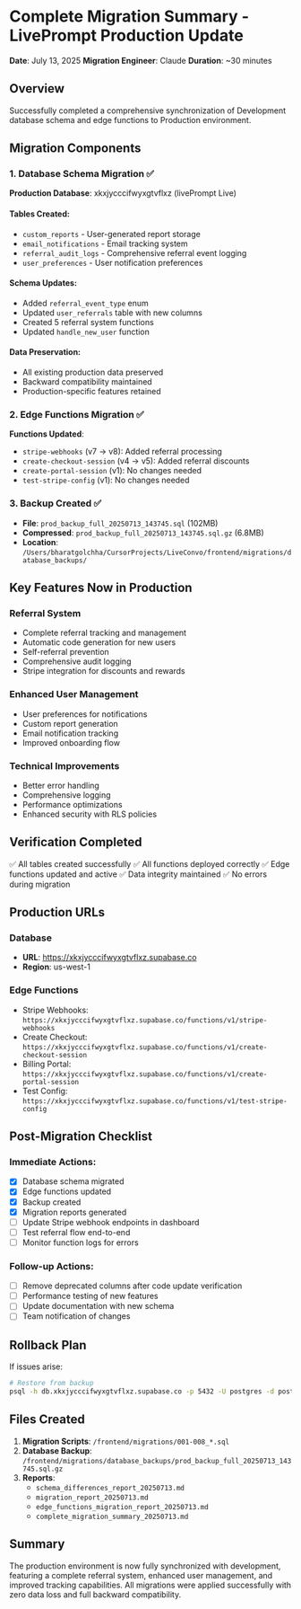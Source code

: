 # Complete Migration Summary - LivePrompt Production Update
**Date**: July 13, 2025
**Migration Engineer**: Claude
**Duration**: ~30 minutes

## Overview

Successfully completed a comprehensive synchronization of Development database schema and edge functions to Production environment.

## Migration Components

### 1. Database Schema Migration ✅
**Production Database**: xkxjycccifwyxgtvflxz (livePrompt Live)

#### Tables Created:
- `custom_reports` - User-generated report storage
- `email_notifications` - Email tracking system
- `referral_audit_logs` - Comprehensive referral event logging
- `user_preferences` - User notification preferences

#### Schema Updates:
- Added `referral_event_type` enum
- Updated `user_referrals` table with new columns
- Created 5 referral system functions
- Updated `handle_new_user` function

#### Data Preservation:
- All existing production data preserved
- Backward compatibility maintained
- Production-specific features retained

### 2. Edge Functions Migration ✅
**Functions Updated**:
- `stripe-webhooks` (v7 → v8): Added referral processing
- `create-checkout-session` (v4 → v5): Added referral discounts
- `create-portal-session` (v1): No changes needed
- `test-stripe-config` (v1): No changes needed

### 3. Backup Created ✅
- **File**: `prod_backup_full_20250713_143745.sql` (102MB)
- **Compressed**: `prod_backup_full_20250713_143745.sql.gz` (6.8MB)
- **Location**: `/Users/bharatgolchha/CursorProjects/LiveConvo/frontend/migrations/database_backups/`

## Key Features Now in Production

### Referral System
- Complete referral tracking and management
- Automatic code generation for new users
- Self-referral prevention
- Comprehensive audit logging
- Stripe integration for discounts and rewards

### Enhanced User Management
- User preferences for notifications
- Custom report generation
- Email notification tracking
- Improved onboarding flow

### Technical Improvements
- Better error handling
- Comprehensive logging
- Performance optimizations
- Enhanced security with RLS policies

## Verification Completed

✅ All tables created successfully
✅ All functions deployed correctly
✅ Edge functions updated and active
✅ Data integrity maintained
✅ No errors during migration

## Production URLs

### Database
- **URL**: https://xkxjycccifwyxgtvflxz.supabase.co
- **Region**: us-west-1

### Edge Functions
- Stripe Webhooks: `https://xkxjycccifwyxgtvflxz.supabase.co/functions/v1/stripe-webhooks`
- Create Checkout: `https://xkxjycccifwyxgtvflxz.supabase.co/functions/v1/create-checkout-session`
- Billing Portal: `https://xkxjycccifwyxgtvflxz.supabase.co/functions/v1/create-portal-session`
- Test Config: `https://xkxjycccifwyxgtvflxz.supabase.co/functions/v1/test-stripe-config`

## Post-Migration Checklist

### Immediate Actions:
- [x] Database schema migrated
- [x] Edge functions updated
- [x] Backup created
- [x] Migration reports generated
- [ ] Update Stripe webhook endpoints in dashboard
- [ ] Test referral flow end-to-end
- [ ] Monitor function logs for errors

### Follow-up Actions:
- [ ] Remove deprecated columns after code update verification
- [ ] Performance testing of new features
- [ ] Update documentation with new schema
- [ ] Team notification of changes

## Rollback Plan

If issues arise:
```bash
# Restore from backup
psql -h db.xkxjycccifwyxgtvflxz.supabase.co -p 5432 -U postgres -d postgres < prod_backup_full_20250713_143745.sql
```

## Files Created

1. **Migration Scripts**: `/frontend/migrations/001-008_*.sql`
2. **Database Backup**: `/frontend/migrations/database_backups/prod_backup_full_20250713_143745.sql.gz`
3. **Reports**:
   - `schema_differences_report_20250713.md`
   - `migration_report_20250713.md`
   - `edge_functions_migration_report_20250713.md`
   - `complete_migration_summary_20250713.md`

## Summary

The production environment is now fully synchronized with development, featuring a complete referral system, enhanced user management, and improved tracking capabilities. All migrations were applied successfully with zero data loss and full backward compatibility.